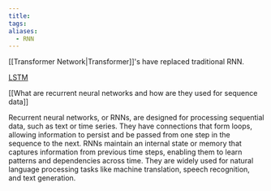 ```yaml
---
title: 
tags: 
aliases:
  - RNN
---
```

[[Transformer Network|Transformer]]'s have replaced traditional RNN.

[LSTM](http://colah.github.io/posts/2015-08-Understanding-LSTMs/)

[[What are recurrent neural networks and how are they used for sequence data]]

Recurrent neural networks, or RNNs, are designed for processing sequential data, such as text or time series. They have connections that form loops, allowing information to persist and be passed from one step in the sequence to the next. RNNs maintain an internal state or memory that captures information from previous time steps, enabling them to learn patterns and dependencies across time. They are widely used for natural language processing tasks like machine translation, speech recognition, and text generation.







